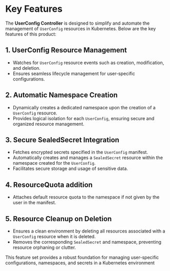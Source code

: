 # Key Features

The **UserConfig Controller** is designed to simplify and automate the management of `UserConfig` resources in Kubernetes. Below are the key features of this product:

## 1. UserConfig Resource Management
- Watches for `UserConfig` resource events such as creation, modification, and deletion.
- Ensures seamless lifecycle management for user-specific configurations.

## 2. Automatic Namespace Creation
- Dynamically creates a dedicated namespace upon the creation of a `UserConfig` resource.
- Provides logical isolation for each `UserConfig`, ensuring secure and organized resource management.

## 3. Secure SealedSecret Integration
- Fetches encrypted secrets specified in the `UserConfig` manifest.
- Automatically creates and manages a `SealedSecret` resource within the namespace created for the `UserConfig`.
- Facilitates secure storage and usage of sensitive data.

## 4. ResourceQuota addition
- Attaches default resource quota to the namespace if not given by the user in the manifest.

## 5. Resource Cleanup on Deletion
- Ensures a clean environment by deleting all resources associated with a `UserConfig` resource when it is deleted.
- Removes the corresponding `SealedSecret` and namespace, preventing resource orphaning or clutter.

This feature set provides a robust foundation for managing user-specific configurations, namespaces, and secrets in a Kubernetes environment
